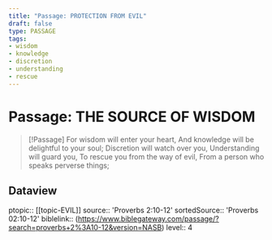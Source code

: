 ```yaml
---
title: "Passage: PROTECTION FROM EVIL"
draft: false
type: PASSAGE
tags:
- wisdom
- knowledge
- discretion
- understanding
- rescue
---
```


# Passage: THE SOURCE OF WISDOM
> [!Passage]
> For wisdom will enter your heart,
> And knowledge will be delightful to your soul;
> Discretion will watch over you,
> Understanding will guard you,
> To rescue you from the way of evil,
> From a person who speaks perverse things;

## Dataview
ptopic:: [[topic-EVIL]]
source:: 'Proverbs 2:10-12'
sortedSource:: 'Proverbs 02:10-12'
biblelink:: (https://www.biblegateway.com/passage/?search=proverbs+2%3A10-12&version=NASB)
level:: 4
